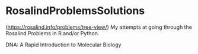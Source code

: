 # RosalindProblemsSolutions
(https://rosalind.info/problems/tree-view/)
My attempts at going through the Rosalind Problems in R and/or Python.

DNA: A Rapid Introduction to Molecular Biology

